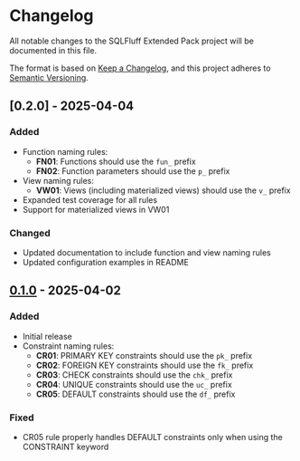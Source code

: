 # Changelog

All notable changes to the SQLFluff Extended Pack project will be documented in this file.

The format is based on [Keep a Changelog](https://keepachangelog.com/en/1.0.0/),
and this project adheres to [Semantic Versioning](https://semver.org/spec/v2.0.0.html).

## [0.2.0] - 2025-04-04

### Added

- Function naming rules:
  - **FN01**: Functions should use the `fun_` prefix
  - **FN02**: Function parameters should use the `p_` prefix
- View naming rules:
  - **VW01**: Views (including materialized views) should use the `v_` prefix
- Expanded test coverage for all rules
- Support for materialized views in VW01

### Changed

- Updated documentation to include function and view naming rules
- Updated configuration examples in README

## [0.1.0] - 2025-04-02

### Added

- Initial release
- Constraint naming rules:
  - **CR01**: PRIMARY KEY constraints should use the `pk_` prefix
  - **CR02**: FOREIGN KEY constraints should use the `fk_` prefix
  - **CR03**: CHECK constraints should use the `chk_` prefix
  - **CR04**: UNIQUE constraints should use the `uc_` prefix
  - **CR05**: DEFAULT constraints should use the `df_` prefix

### Fixed
- CR05 rule properly handles DEFAULT constraints only when using the CONSTRAINT keyword

[Unreleased]: https://github.com/sergeiboikov/sqlfluff-extended-pack/compare/v0.1.0...HEAD
[0.1.0]: https://github.com/sergeiboikov/sqlfluff-extended-pack/releases/tag/v0.1.0
